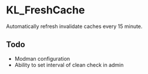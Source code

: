 # KL_FreshCache

Automatically refresh invalidate caches every 15 minute.

## Todo

* Modman configuration
* Ability to set interval of clean check in admin